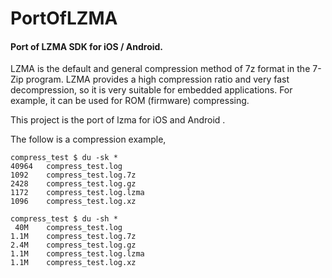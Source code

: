 # PortOfLZMA
#### Port of LZMA SDK for iOS / Android.


LZMA is the default and general compression method of 7z format in the 7-Zip program. LZMA provides a high compression ratio and very fast decompression, so it is very suitable for embedded applications. For example, it can be used for ROM (firmware) compressing.


This project is the port of lzma for iOS and Android .


The follow is a compression example, 

```
compress_test $ du -sk *
40964	compress_test.log
1092	compress_test.log.7z
2428	compress_test.log.gz
1172	compress_test.log.lzma
1096	compress_test.log.xz

compress_test $ du -sh *
 40M	compress_test.log
1.1M	compress_test.log.7z
2.4M	compress_test.log.gz
1.1M	compress_test.log.lzma
1.1M	compress_test.log.xz
```


